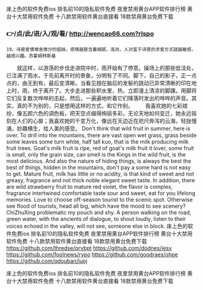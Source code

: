 
㡷上色的软件免费ios 排名前10的隐私软件免费 夜里禁用黄台APP软件排行榜 黄台十大禁用软件免费 十八款禁用软件黄台直接看 18款禁用黄台免费下载 




### 👉/点/此/进/入/观/看/ http://wencao66.com?rlspo




	19、诗是爱情难舍难分的姐妹。感情越是含蓄细腻，高尚，人对富于诗意的求爱方式就越敏感，越感兴趣。苏霍姆林斯基
　　就这样，以游荡的步伐走进院中时，雨开始有了停意。操场上的那些低洼处，已注满了雨水，于先前离开时的景象，分明有了不同。脚下，自己的影子，正一点点的，由无到有，最后变清晰。当看见翘在脑后的发髻的跳动已异常清晰的印在地上时，雨，终于离开了。大步走进那些积水里，热，立即漫上清凉的脚踝。用脚将它们反复数次哗哗的击起，然后，一遍遍地听着它们降落时发出的哗哗的声音。其实，真的不为别的，只是想用这样的方式，和它作别。
　　我喜欢她的七彩缤纷，像五颜六色的调色板，把天空点缀得绚丽多彩，无论天地如何变迁，她永远铭刻在人们的心扉；我喜欢她的千变万化，像远在天边近在咫尺奔泻的云海，轻拢慢涌，妙趣横生，给人美的感受。
Don't think that wild fruit in summer, here is over.
To drill into the mountains, there are vast open wet grass, grass beside some leaves some turn white, half tall kuo, that is the milk producing milk fruit trees.
Goat's milk fruit is ripe, red of goat's milk fruit it lover, some fruit is small, only the grain size, can smell is the Kings in the wild fruit, is the most delicious.
And also the nature of hiding things, is always the best the best of things, hidden in the mountains, don't pay a some hard is not easy to get.
Mature fruit, milk has little or no acidity, is that kind of sweet and not greasy, fragrance and not thick noble elegant sweet taste.
In addition, there are wild strawberry fruit to mature red violet, the flavor is complex, fragrance intertwined comfortable taste sour and sweet, eat for you lifelong memories.
Love to choose off-season tourist to the scenic spot.
Otherwise see flood of tourists, head all big, which have the mood to see scenery?
ChiZhuXing problematic my pouch and shy.
A person walking on the road, green water, with the ancients of dialogue, to shout loudly, listen to their voices echoed in the valley, will not see, someone else in block.
㡷上色的软件免费ios 排名前10的隐私软件免费 夜里禁用黄台APP软件排行榜 黄台十大禁用软件免费 十八款禁用软件黄台直接看 18款禁用黄台免费下载  https://github.com/thredse/prvbpt
https://github.com/dodnes/jesv
https://github.com/foolnews/rypo
https://github.com/goodraes/ohpe
https://github.com/qdouban/iupj





㡷上色的软件免费ios 排名前10的隐私软件免费 夜里禁用黄台APP软件排行榜 黄台十大禁用软件免费 十八款禁用软件黄台直接看 18款禁用黄台免费下载 
